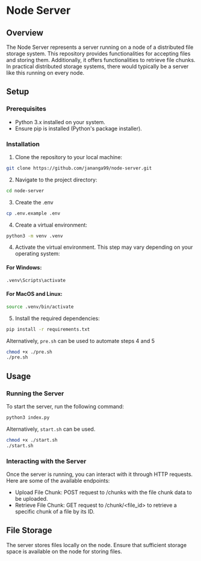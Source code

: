 # Node Server

## Overview

The Node Server represents a server running on a node of a distributed file storage system. This repository provides functionalities for accepting files and storing them. Additionally, it offers functionalities to retrieve file chunks. In practical distributed storage systems, there would typically be a server like this running on every node.

## Setup

### Prerequisites

- Python 3.x installed on your system.
- Ensure pip is installed (Python's package installer).

### Installation

1. Clone the repository to your local machine:

```bash
git clone https://github.com/jananga99/node-server.git
```

2. Navigate to the project directory:

```bash
cd node-server
```

3. Create the .env

```bash
cp .env.example .env
```

4. Create a virtual environment:

```bash
python3 -m venv .venv
```

4. Activate the virtual environment. This step may vary depending on your operating system:

#### For Windows:

```bash
.venv\Scripts\activate
```

#### For MacOS and Linux:

```bash
source .venv/bin/activate

```


5. Install the required dependencies:

```bash
pip install -r requirements.txt
```

Alternatively, ```pre.sh``` can be used to automate steps 4 and 5

```bash
chmod +x ./pre.sh
./pre.sh
```

## Usage

### Running the Server

To start the server, run the following command:

```bash
python3 index.py
```

Alternatively, ```start.sh``` can be used.

```bash
chmod +x ./start.sh
./start.sh
```

### Interacting with the Server

Once the server is running, you can interact with it through HTTP requests. Here are some of the available endpoints:

- Upload File Chunk: POST request to /chunks with the file chunk data to be uploaded.
- Retrieve File Chunk: GET request to /chunk/<file_id> to retrieve a specific chunk of a file by its ID.

## File Storage

The server stores files locally on the node. Ensure that sufficient storage space is available on the node for storing files.
